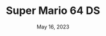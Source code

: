 ---
layout: nds
title: "Super Mario 64 DS"
categories:
 - approved
 - nds
 - universal
 - safe
tags:
- mario
- super-mario
date: May 16, 2023
permalink: /games/mario-64-ds/play/details
publisher: Nintendo
gid: mario-64-ds
---